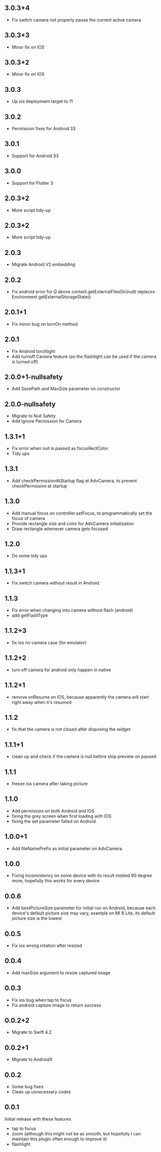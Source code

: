 ## 3.0.3+4

* Fix switch camera not properly pause the current active camera

## 3.0.3+3

* Minor fix on IOS

## 3.0.3+2

* Minor fix on IOS

## 3.0.3

* Up ios deployment target to 11

## 3.0.2

* Permission fixes for Android 33

## 3.0.1

* Support for Android 33

## 3.0.0

* Support for Flutter 3

## 2.0.3+2

- More script tidy-up

## 2.0.3+2

- More script tidy-up

## 2.0.3

- Migrate Android V2 embedding 

## 2.0.2

- Fix android error for Q above context.getExternalFilesDir(null) replaces Environment.getExternalStorageState() 

## 2.0.1+1

- Fix minor bug on turnOn method

## 2.0.1

- Fix Android torchlight
- Add turnoff Camera feature (so the flashlight can be used if the camera is turned off)

## 2.0.0+1-nullsafety

- Add SavePath and MaxSize parameter on constructor

## 2.0.0-nullsafety

- Migrate to Null Safety
- Add Ignore Permission for Camera

## 1.3.1+1

- Fix error when null is passed as focusRectColor
- Tidy ups

## 1.3.1

- Add checkPermissionAtStartup flag at AdvCamera, to prevent checkPermission at startup

## 1.3.0

- Add manual focus on controller.setFocus, to programmatically set the focus of camera
- Provide rectangle size and color for AdvCamera initialization
- Draw rectangle whenever camera gets focused

## 1.2.0

- Do some tidy ups

## 1.1.3+1

- Fix switch camera without result in Android

## 1.1.3

- Fix error when changing into camera without flash (android)
- add getFlashType

## 1.1.2+3

- fix ios no camera case (for emulator)

## 1.1.2+2

- turn off camera for android only happen in native

## 1.1.2+1

- remove onResume on IOS, because apparently the camera will start right away when it's resumed

## 1.1.2

- fix that the camera is not closed after disposing the widget

## 1.1.1+1

- clean up and check if the camera is null before stop preview on paused

## 1.1.1

- freeze ios camera after taking picture

## 1.1.0

- Add permission on both Android and IOS
- fixing the grey screen when first loading with IOS
- fixing the set parameter failed on Android

## 1.0.0+1

- Add fileNamePrefix as initial parameter on AdvCamera

## 1.0.0

- Fixing inconsistency on some device with its result rotated 90 degree more, hopefully this works for every device

## 0.0.6

- Add bestPictureSize parameter for initial run on Android, because each device's default picture size may vary, example on MI 8 Lite, its default picture size is the lowest

## 0.0.5

- Fix ios wrong rotation after resized

## 0.0.4

- Add maxSize argument to resize captured image

## 0.0.3

- Fix ios bug when tap to focus
- Fix android capture image to return success

## 0.0.2+2

- Migrate to Swift 4.2

## 0.0.2+1

- Migrate to AndroidX

## 0.0.2

- Some bug fixes
- Clean up unnecessary codes

## 0.0.1

Initial release with these features
- tap to focus
- zoom (although this might not be as smooth, but hopefully I can maintain this plugin often enough to improve it)
- flashlight

